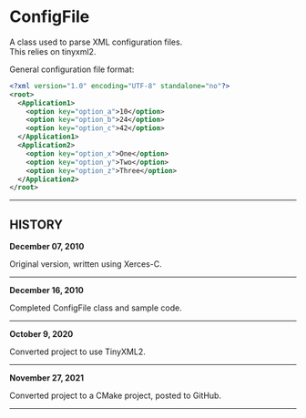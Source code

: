 # ConfigFile
A class used to parse XML configuration files.  
This relies on tinyxml2.

General configuration file format:

```xml
<?xml version="1.0" encoding="UTF-8" standalone="no"?>
<root>
  <Application1>
    <option key="option_a">10</option>
    <option key="option_b">24</option>
    <option key="option_c">42</option>
  </Application1>
  <Application2>
    <option key="option_x">One</option>
    <option key="option_y">Two</option>
    <option key="option_z">Three</option>
  </Application2>
</root>
```
---------------------------------------------------------------------

## HISTORY

**December 07, 2010**

Original version, written using Xerces-C.

---------------------------------------------------------------------

**December 16, 2010**

Completed ConfigFile class and sample code.

---------------------------------------------------------------------

**October 9, 2020**

Converted project to use TinyXML2.

---------------------------------------------------------------------

**November 27, 2021**

Converted project to a CMake project, posted to GitHub.

---------------------------------------------------------------------
